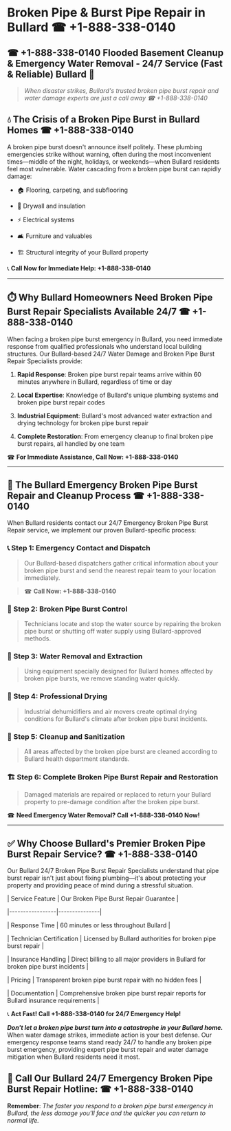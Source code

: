 # Broken Pipe & Burst Pipe Repair in Bullard ☎ +1-888-338-0140  
## ☎ +1-888-338-0140 Flooded Basement Cleanup & Emergency Water Removal - 24/7 Service (Fast & Reliable) Bullard 🚨  

> *When disaster strikes, Bullard's trusted broken pipe burst repair and water damage experts are just a call away ☎ +1-888-338-0140*  

## 💧 The Crisis of a Broken Pipe Burst in Bullard Homes ☎ +1-888-338-0140  

A broken pipe burst doesn't announce itself politely. These plumbing emergencies strike without warning, often during the most inconvenient times—middle of the night, holidays, or weekends—when Bullard residents feel most vulnerable. Water cascading from a broken pipe burst can rapidly damage:  

* 🏠 Flooring, carpeting, and subflooring  
* 🧱 Drywall and insulation  
* ⚡ Electrical systems  
* 🛋️ Furniture and valuables  
* 🏗️ Structural integrity of your Bullard property  

📞 **Call Now for Immediate Help: +1-888-338-0140**  

---  

## ⏱️ Why Bullard Homeowners Need Broken Pipe Burst Repair Specialists Available 24/7 ☎ +1-888-338-0140  

When facing a broken pipe burst emergency in Bullard, you need immediate response from qualified professionals who understand local building structures. Our Bullard-based 24/7 Water Damage and Broken Pipe Burst Repair Specialists provide:  

1. **Rapid Response**: Broken pipe burst repair teams arrive within 60 minutes anywhere in Bullard, regardless of time or day  
2. **Local Expertise**: Knowledge of Bullard's unique plumbing systems and broken pipe burst repair codes  
3. **Industrial Equipment**: Bullard's most advanced water extraction and drying technology for broken pipe burst repair  
4. **Complete Restoration**: From emergency cleanup to final broken pipe burst repairs, all handled by one team  

☎ **For Immediate Assistance, Call Now: +1-888-338-0140**  

---  

## 🔧 The Bullard Emergency Broken Pipe Burst Repair and Cleanup Process ☎ +1-888-338-0140  

When Bullard residents contact our 24/7 Emergency Broken Pipe Burst Repair service, we implement our proven Bullard-specific process:  

### 📞 Step 1: Emergency Contact and Dispatch  
> Our Bullard-based dispatchers gather critical information about your broken pipe burst and send the nearest repair team to your location immediately.  
> ☎ **Call Now: +1-888-338-0140**  

### 🚿 Step 2: Broken Pipe Burst Control  
> Technicians locate and stop the water source by repairing the broken pipe burst or shutting off water supply using Bullard-approved methods.  

### 🌊 Step 3: Water Removal and Extraction  
> Using equipment specially designed for Bullard homes affected by broken pipe bursts, we remove standing water quickly.  

### 💨 Step 4: Professional Drying  
> Industrial dehumidifiers and air movers create optimal drying conditions for Bullard's climate after broken pipe burst incidents.  

### 🧼 Step 5: Cleanup and Sanitization  
> All areas affected by the broken pipe burst are cleaned according to Bullard health department standards.  

### 🏗️ Step 6: Complete Broken Pipe Burst Repair and Restoration  
> Damaged materials are repaired or replaced to return your Bullard property to pre-damage condition after the broken pipe burst.  

☎ **Need Emergency Water Removal? Call +1-888-338-0140 Now!**  

---  

## ✅ Why Choose Bullard's Premier Broken Pipe Burst Repair Service? ☎ +1-888-338-0140  

Our Bullard 24/7 Broken Pipe Burst Repair Specialists understand that pipe burst repair isn't just about fixing plumbing—it's about protecting your property and providing peace of mind during a stressful situation.  

| Service Feature | Our Broken Pipe Burst Repair Guarantee |  
|-----------------|---------------|  
| Response Time | 60 minutes or less throughout Bullard |  
| Technician Certification | Licensed by Bullard authorities for broken pipe burst repair |  
| Insurance Handling | Direct billing to all major providers in Bullard for broken pipe burst incidents |  
| Pricing | Transparent broken pipe burst repair with no hidden fees |  
| Documentation | Comprehensive broken pipe burst repair reports for Bullard insurance requirements |  

📞 **Act Fast! Call +1-888-338-0140 for 24/7 Emergency Help!**  

***Don't let a broken pipe burst turn into a catastrophe in your Bullard home.*** When water damage strikes, immediate action is your best defense. Our emergency response teams stand ready 24/7 to handle any broken pipe burst emergency, providing expert pipe burst repair and water damage mitigation when Bullard residents need it most.  

## 📱 Call Our Bullard 24/7 Emergency Broken Pipe Burst Repair Hotline: ☎ +1-888-338-0140  

**Remember**: *The faster you respond to a broken pipe burst emergency in Bullard, the less damage you'll face and the quicker you can return to normal life.*